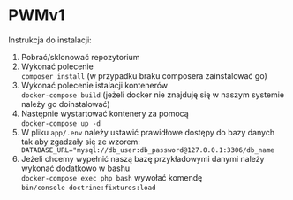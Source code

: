 # PWMv1
Instrukcja do instalacji:
<ol>
<li> Pobrać/sklonować repozytorium<br/></li>
<li> Wykonać polecenie<br> <code>composer install</code> (w przypadku braku composera zainstalować go)</li>
<li> Wykonać polecenie istalacji kontenerów <br><code>docker-compose build</code> (jeżeli docker nie znajduję się w naszym systemie należy go doinstalować)</li>
<li> Następnie wystartować kontenery za pomocą<br> <code>docker-compose up -d</code></li>
<li> W pliku <code>app/.env</code> należy ustawić prawidłowe dostępy do bazy danych tak aby zgadzały się ze wzorem:</li>
<code>DATABASE_URL="mysql://db_user:db_password@127.0.0.1:3306/db_name</code>
<li> Jeżeli chcemy wypełnić naszą bazę przykładowymi danymi należy wykonać dodatkowo w bashu<br> <code>docker-compose exec php bash</code> wywołać komendę<br> <code>bin/console doctrine:fixtures:load</code> </li>
</ol>